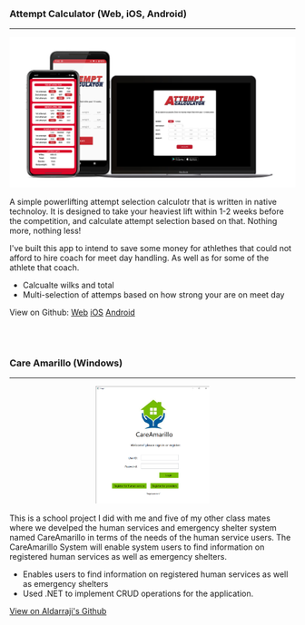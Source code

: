 
<br>
<br>


### Attempt Calculator (Web, iOS, Android)
***

<p align="center">
<img src="./mockup.jpg" width="800">
</p>

A simple powerlifting attempt selection calculotr that is written in native technoloy. It is designed to take your heaviest lift within 1-2 weeks before the competition, and calculate attempt selection based on that. Nothing more, nothing less!

I've built this app to intend to save some money for athlethes that could not afford to hire coach for meet day handling. As well as for some of the athlete that coach.

*   Calcualte wilks and total
*   Multi-selection of attemps based on how strong your are on meet day

View on Github: [Web](https://github.com/wajeht/web_attempt_calculator)  [iOS](https://github.com/wajeht/ios_attempt_calculator)  [Android](https://github.com/wajeht/android_attempt_calculator) 

<br>
<br>


### Care Amarillo (Windows)
***

<p align="center">
<img src="https://raw.githubusercontent.com/Aldarraji/2019amarilloClass/master/Page1%2012_19_2019%202_37_50%20PM.png" width="200">
</p>

This is a school project I did with me and five of my other class mates where we develped  the human services and emergency shelter system named CareAmarillo in terms of the needs of the human service users. The CareAmarillo System will enable system users to find information on registered human services as well as emergency shelters.

*   Enables users to find information on registered human services as well as emergency shelters 
*   Used .NET to implement CRUD operations for the application.

[View on Aldarraji's Github](https://github.com/Aldarraji/2019amarilloClass)




